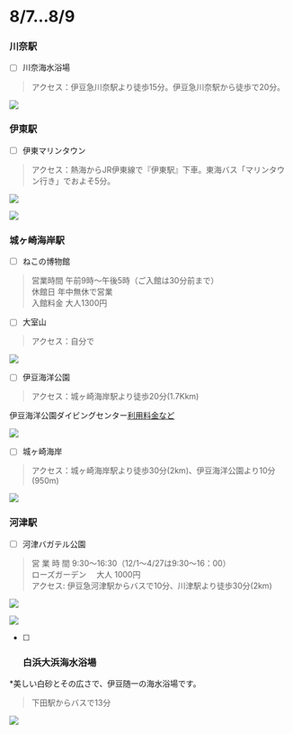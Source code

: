 # 8/7...8/9

### 川奈駅
- [ ] 川奈海水浴場  
> アクセス：伊豆急川奈駅より徒歩15分。伊豆急川奈駅から徒歩で20分。

 ![](http://www.fuji-travel-guide.net/wp/wp-content/uploads/2014/08/2b017f286c7ecce6506008ff82dd47fe.jpg)

### 伊東駅
- [ ] 伊東マリンタウン
> アクセス：熱海からJR伊東線で『伊東駅』下車。東海バス「マリンタウン行き」でおよそ5分。

 ![](https://izuhack.akao-hotel.co.jp/wp-content/uploads/2018/03/67a3e0a6b03cc0f741b43a557551e2d6.jpg)

 ![](https://izuhack.akao-hotel.co.jp/wp-content/uploads/2018/03/623641ec3e40ee0060fb48864a8c937f.jpg)


### 城ヶ崎海岸駅
- [ ] ねこの博物館
> 営業時間	午前9時～午後5時（ご入館は30分前まで）  
休館日	年中無休で営業  
入館料金	大人1300円  

- [ ] 大室山
>アクセス：自分で

 ![](https://gazoo.com/pages/contents/drive/spot/190516/01.jpg)

- [ ] 伊豆海洋公園
> アクセス：城ヶ崎海岸駅より徒歩20分(1.7Kkm)

 伊豆海洋公園ダイビングセンター[利用料金など](http://iop-dc.com/information/price.html)

 ![](https://izuhack.akao-hotel.co.jp/wp-content/uploads/2017/05/pixta_3889352_M.jpg)


 - [ ] 城ヶ崎海岸
 > アクセス：城ヶ崎海岸駅より徒歩30分(2km)、伊豆海洋公園より10分(950m)

  ![](https://millymam.com/wp-content/uploads/2018/10/img_5420.jpg)

### 河津駅
- [ ] 河津バガテル公園
>営 業 時 間
9:30〜16:30（12/1～4/27は9:30～16：00）  
ローズガーデン	　大人	1000円  
アクセス: 伊豆急河津駅からバスで10分、川津駅より徒歩30分(2km)

 ![](https://www.jalan.net/jalan/img/1/spot/0151/KXL/22302ca3280151227_1.jpg)

 ![](https://www.jalan.net/jalan/img/1/spot/0151/KXL/22302ca3280151227_4.jpg)


- [ ] ### 白浜大浜海水浴場
*美しい白砂とその広さで、伊豆随一の海水浴場です。
> 下田駅からバスで13分

 ![](https://www.shimoda-city.info/shimoda/sea/img/shirahamaoohama/img01_02.jpg)
